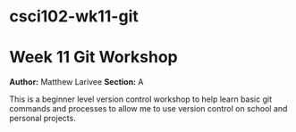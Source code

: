 # csci102-wk11-git

# Week 11 Git Workshop
**Author:** Matthew Larivee
**Section:** A

This is a beginner level version control workshop to help learn basic git commands and processes to allow me to use version control on school and personal projects.